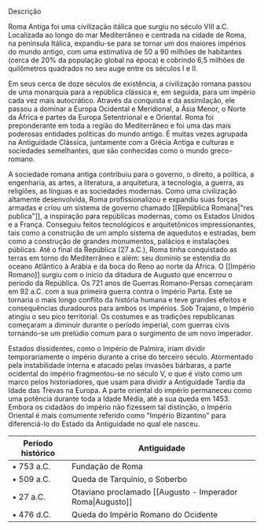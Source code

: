 Descrição

Roma Antiga foi uma civilização itálica que surgiu no século VIII a.C. Localizada ao longo do mar Mediterrâneo e centrada na cidade de Roma, na península Itálica, expandiu-se para se tornar um dos maiores impérios do mundo antigo, com uma estimativa de 50 a 90 milhões de habitantes (cerca de 20% da população global na época) e cobrindo 6,5 milhões de quilômetros quadrados no seu auge entre os séculos I e II.

Em seus cerca de doze séculos de existência, a civilização romana passou de uma monarquia para a república clássica e, em seguida, para um império cada vez mais autocrático. Através da conquista e da assimilação, ele passou a dominar a Europa Ocidental e Meridional, a Ásia Menor, o Norte da África e partes da Europa Setentrional e e Oriental. Roma foi preponderante em toda a região do Mediterrâneo e foi uma das mais poderosas entidades políticas do mundo antigo. É muitas vezes agrupada na Antiguidade Clássica, juntamente com a Grécia Antiga e culturas e sociedades semelhantes, que são conhecidas como o mundo greco-romano.

A sociedade romana antiga contribuiu para o governo, o direito, a política, a engenharia, as artes, a literatura, a arquitetura, a tecnologia, a guerra, as religiões, as línguas e as sociedades modernas. Como uma civilização altamente desenvolvida, Roma profissionalizou e expandiu suas forças armadas e criou um sistema de governo chamado [[República Romana|"res publica"]], a inspiração para repúblicas modernas, como os Estados Unidos e a França. Conseguiu feitos tecnológicos e arquitetônicos impressionantes, tais como a construção de um amplo sistema de aquedutos e estradas, bem como a construção de grandes monumentos, palácios e instalações públicas. Até o final da República (27 a.C.), Roma tinha conquistado as terras em torno do Mediterrâneo e além: seu domínio se estendia do oceano Atlântico à Arábia e da boca do Reno ao norte da África. O [[Império Romano]] surgiu com o início da ditadura de Augusto que encerrou o período da República. Os 721 anos de Guerras Romano-Persas começaram em 92 a.C. com a sua primeira guerra contra o Império Parta. Este se tornaria o mais longo conflito da história humana e teve grandes efeitos e consequências duradouros para ambos os impérios. Sob Trajano, o Império atingiu o seu pico territorial. Os costumes e as tradições republicanas começaram a diminuir durante o período imperial, com guerras civis tornando-se um prelúdio comum para o surgimento de um novo imperador.

Estados dissidentes, como o Império de Palmira, iriam dividir temporariamente o império durante a crise do terceiro século. Atormentado pela instabilidade interna e atacado pelas invasões bárbaras, a parte ocidental do império fragmentou-se no século V, o que é visto como um marco pelos historiadores, que usam para dividir a Antiguidade Tardia da Idade das Trevas na Europa. A parte oriental do império permaneceu como uma potência durante toda a Idade Média, até a sua queda em 1453. Embora os cidadãos do império não fizessem tal distinção, o Império Oriental é mais comumente referido como "Império Bizantino" para diferenciá-lo do Estado da Antiguidade no qual ele nasceu.

| **Período histórico** | Antiguidade                                               |
| --------------------- | --------------------------------------------------------- |
| • 753 a.C.            | Fundação de Roma                                          |
| • 509 a.C.            | Queda de Tarquínio, o Soberbo                             |
| • 27 a.C.             | Otaviano proclamado [[Augusto - Imperador Roma\|Augusto]] |
| • 476 d.C.            | Queda do Império Romano do Ocidente                       |